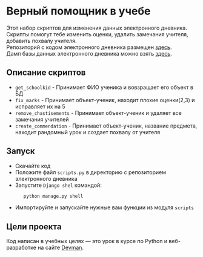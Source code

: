 # Верный помощник в учебе

Этот набор скриптов для изменения данных электронного дневника. Скрипты помогут тебе изменить оценки, удалить замечания учителя, добавить похвалу учителя.  
Репозиторий с кодом электронного дневника размещен [здесь](https://github.com/nicko858/e-diary).  
Дамп базы данных электронного дневника можно взять [здесь](https://dvmn.org/filer/canonical/1562234129/166/).

## Описание скриптов

- `get_schoolkid` - Принимает ФИО ученика и вовзращает его объект в БД  
- `fix_marks` - Принимает объект-ученик, находит плохие оценки(2,3) и исправляет их на 5  
- `remove_chastisements` - Принимает объект-ученик и удаляет все замечания учителей  
- `create_commendation` - Принимает объект-ученик, название предмета, находит рандомный урок и создает похвалу от учителя  

## Запуск

- Скачайте код
- Положите файл `scripts.py` в директорию с репозиторием электронного дневника
- Запустите `Django shel` командой:  
  ```bash
     python manage.py shell
  ```
- Импортируйте и запускайте нужные вам функции из модуля `scripts`  


## Цели проекта

Код написан в учебных целях — это урок в курсе по Python и веб-разработке на сайте [Devman](https://dvmn.org).
